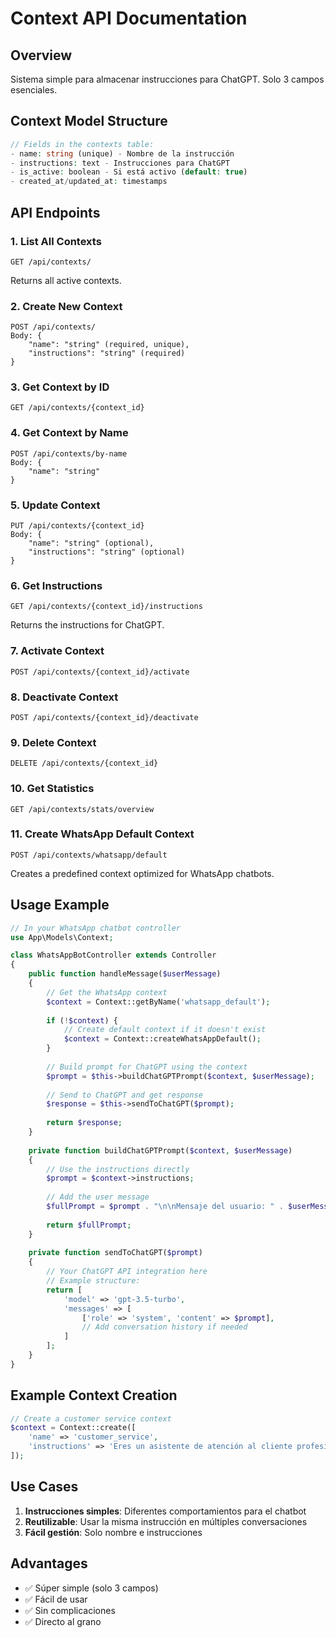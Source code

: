 # Context API Documentation

## Overview
Sistema simple para almacenar instrucciones para ChatGPT. Solo 3 campos esenciales.

## Context Model Structure

```php
// Fields in the contexts table:
- name: string (unique) - Nombre de la instrucción
- instructions: text - Instrucciones para ChatGPT
- is_active: boolean - Si está activo (default: true)
- created_at/updated_at: timestamps
```

## API Endpoints

### 1. List All Contexts
```
GET /api/contexts/
```
Returns all active contexts.

### 2. Create New Context
```
POST /api/contexts/
Body: {
    "name": "string" (required, unique),
    "instructions": "string" (required)
}
```

### 3. Get Context by ID
```
GET /api/contexts/{context_id}
```

### 4. Get Context by Name
```
POST /api/contexts/by-name
Body: {
    "name": "string"
}
```

### 5. Update Context
```
PUT /api/contexts/{context_id}
Body: {
    "name": "string" (optional),
    "instructions": "string" (optional)
}
```

### 6. Get Instructions
```
GET /api/contexts/{context_id}/instructions
```
Returns the instructions for ChatGPT.

### 7. Activate Context
```
POST /api/contexts/{context_id}/activate
```

### 8. Deactivate Context
```
POST /api/contexts/{context_id}/deactivate
```

### 9. Delete Context
```
DELETE /api/contexts/{context_id}
```

### 10. Get Statistics
```
GET /api/contexts/stats/overview
```

### 11. Create WhatsApp Default Context
```
POST /api/contexts/whatsapp/default
```
Creates a predefined context optimized for WhatsApp chatbots.

## Usage Example

```php
// In your WhatsApp chatbot controller
use App\Models\Context;

class WhatsAppBotController extends Controller
{
    public function handleMessage($userMessage)
    {
        // Get the WhatsApp context
        $context = Context::getByName('whatsapp_default');
        
        if (!$context) {
            // Create default context if it doesn't exist
            $context = Context::createWhatsAppDefault();
        }
        
        // Build prompt for ChatGPT using the context
        $prompt = $this->buildChatGPTPrompt($context, $userMessage);
        
        // Send to ChatGPT and get response
        $response = $this->sendToChatGPT($prompt);
        
        return $response;
    }
    
    private function buildChatGPTPrompt($context, $userMessage)
    {
        // Use the instructions directly
        $prompt = $context->instructions;
        
        // Add the user message
        $fullPrompt = $prompt . "\n\nMensaje del usuario: " . $userMessage;
        
        return $fullPrompt;
    }
    
    private function sendToChatGPT($prompt)
    {
        // Your ChatGPT API integration here
        // Example structure:
        return [
            'model' => 'gpt-3.5-turbo',
            'messages' => [
                ['role' => 'system', 'content' => $prompt],
                // Add conversation history if needed
            ]
        ];
    }
}
```

## Example Context Creation

```php
// Create a customer service context
$context = Context::create([
    'name' => 'customer_service',
    'instructions' => 'Eres un asistente de atención al cliente profesional y empático. Responde siempre de manera cortés y busca resolver los problemas del cliente.'
]);
```

## Use Cases

1. **Instrucciones simples**: Diferentes comportamientos para el chatbot
2. **Reutilizable**: Usar la misma instrucción en múltiples conversaciones
3. **Fácil gestión**: Solo nombre e instrucciones

## Advantages

- ✅ Súper simple (solo 3 campos)
- ✅ Fácil de usar
- ✅ Sin complicaciones
- ✅ Directo al grano